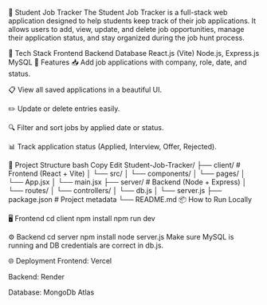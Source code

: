 🚀 Student Job Tracker
The Student Job Tracker is a full-stack web application designed to help students keep track of their job applications. It allows users to add, view, update, and delete job opportunities, manage their application status, and stay organized during the job hunt process.

🔧 Tech Stack
Frontend	Backend	Database
React.js (Vite)	Node.js, Express.js	MySQL
🌟 Features
📥 Add job applications with company, role, date, and status.

📋 View all saved applications in a beautiful UI.

✏️ Update or delete entries easily.

🔍 Filter and sort jobs by applied date or status.

📊 Track application status (Applied, Interview, Offer, Rejected).

📁 Project Structure
bash
Copy
Edit
Student-Job-Tracker/
├── client/              # Frontend (React + Vite)
│   └── src/
│       └── components/
│       └── pages/
│       └── App.jsx
│       └── main.jsx
├── server/              # Backend (Node + Express)
│   └── routes/
│   └── controllers/
│   └── db.js
│   └── server.js
├── package.json         # Project metadata
└── README.md
📦 How to Run Locally

🖥 Frontend
cd client
npm install
npm run dev

⚙️ Backend
cd server
npm install
node server.js
Make sure MySQL is running and DB credentials are correct in db.js.

🌐 Deployment
Frontend: Vercel 

Backend: Render 

Database: MongoDb Atlas



